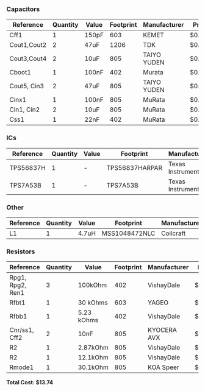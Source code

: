 ### Capacitors

| Reference         | Quantity | Value | Footprint | Manufacturer | Price  | Total  | Link |
|------------------|----------|--------|-----------|--------------|--------|--------|------|
| Cff1             | 1        | 150pF  | 603       | KEMET        | $0.100 | $0.10  | [Link](https://cz.mouser.com/ProductDetail/Coilcraft/MSS1048-472NLC?qs=zCSbvcPd3pYtZ57pXl6AJA==) |
| Cout1,Cout2      | 2        | 47uF   | 1206      | TDK          | $0.871 | $1.74  | [Link](Link) |
| Cout3,Cout4      | 2        | 10uF   | 805       | TAIYO YUDEN  | $0.271 | $0.54  | [Link](Link) |
| Cboot1           | 1        | 100nF  | 402       | Murata       | $0.100 | $0.10  | [Link](https://rb.gy/s34zjx) |
| Cout5, Cin3      | 2        | 47uF   | 805       | TAIYO YUDEN  | $0.731 | $1.46  | [Link](Link) |
| Cinx1            | 1        | 100nF  | 805       | MuRata       | $0.311 | $0.31  | [Link](https://rb.gy/9jvdmj) |
| Cin1, Cin2       | 2        | 10uF   | 805       | MuRata       | $0.151 | $0.30  | [Link](https://rb.gy/tncwu1) |
| Css1             | 1        | 22nF   | 402       | MuRata       | $0.100 | $0.10  | [Link](https://rb.gy/cotiv2) |

### ICs

| Reference   | Quantity | Value | Footprint         | Manufacturer       | Price  | Total  | Link |
|-------------|----------|--------|--------------------|--------------------|--------|--------|------|
| TPS56837H   | 1        | -      | TPS56837HARPAR     | Texas Instruments  | $2.061 | $2.06  | [Link](https://www.ti.com/product/TPS56837H#all) |
| TPS7A53B    | 1        | -      | TPS7A53B           | Texas Instruments  | $2.404 | $2.40  | [Link](https://www.ti.com/product/TPS7A53B) |

### Other

| Reference | Quantity | Value | Footprint      | Manufacturer | Price  | Total  | Link |
|-----------|----------|--------|----------------|--------------|--------|--------|------|
| L1        | 1        | 4.7uH  | MSS1048472NLC | Coilcraft    | $2.990 | $2.99  | [Link](Link ) |

### Resistors

| Reference                | Quantity | Value     | Footprint | Manufacturer | Price  | Total  | Link |
|--------------------------|----------|-----------|-----------|--------------|--------|--------|------|
| Rpg1, Rpg2, Ren1         | 3        | 100kOhm   | 402       | VishayDale   | $0.100 | $0.30  | [Link](https://rb.gy/v3w84l) |
| Rfbt1                    | 1        | 30 kOhms  | 603       | YAGEO        | $0.111 | $0.11  | [Link](Link) |
| Rfbb1                    | 1        | 5.23 kOhms| 402       | VishayDale   | $0.100 | $0.10  | [Link](Link) |
| Cnr/ss1, Cff2            | 2        | 10nF      | 805       | KYOCERA AVX  | $0.340 | $0.68  | [Link](Link) |
| R2                       | 1        | 2.87kOhm  | 805       | VishayDale   | $0.100 | $0.10  | [Link](Link) |
| R2                       | 1        | 12.1kOhm  | 805       | VishayDale   | $0.100 | $0.10  | [Link](Link) |
| Rmode1                   | 1        | 30.1kOhm  | 805       | KOA Speer    | $0.233 | $0.23  | [Link](Link) |

**Total Cost: $13.74**
